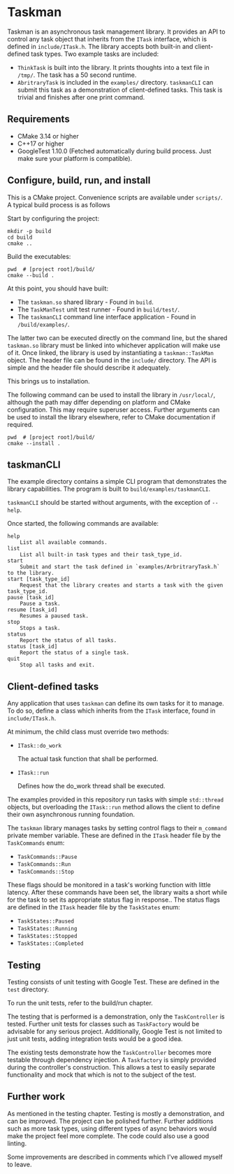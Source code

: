 # Taskman
Taskman is an asynchronous task management library. It provides an API to control any task object that inherits from the `ITask` interface, which is defined in `include/ITask.h`. The library accepts both built-in and client-defined task types. Two example tasks are included:
- `ThinkTask` is built into the library. It prints thoughts into a text file in `/tmp/`. The task has a 50 second runtime.
- `AbritraryTask` is included in the `examples/` directory. `taskmanCLI` can submit this task as a demonstration of client-defined tasks. This task is trivial and finishes after one print command.

## Requirements
- CMake 3.14 or higher
- C++17 or higher
- GoogleTest 1.10.0 (Fetched automatically during build process. Just make sure your platform is compatible).

## Configure, build, run, and install
This is a CMake project.
Convenience scripts are available under `scripts/`.
A typical build process is as follows 

Start by configuring the project:

    mkdir -p build
    cd build
    cmake ..

Build the executables:

    pwd  # [project root]/build/
    cmake --build .

At this point, you should have built:
- The `taskman.so` shared library - Found in `build`.
- The `TaskManTest` unit test runner - Found in `build/test/`.
- The `taskmanCLI` command line interface application - Found in `/build/examples/`.

The latter two can be executed directly on the command line, but the shared `taskman.so` library must be linked into whichever application will make use of it.
Once linked, the library is used by instantiating a `taskman::TaskMan` object. The header file can be found in the `include/` directory.
The API is simple and the header file should describe it adequately.

This brings us to installation.

The following command can be used to install the library in `/usr/local/`, although the path may differ depending on platform and CMake configuration.
This may require superuser access. Further arguments can be used to install the library elsewhere, refer to CMake documentation if required.

    pwd  # [project root]/build/
    cmake --install .

## taskmanCLI
The example directory contains a simple CLI program that demonstrates the library capabilities.
The program is built to `build/examples/taskmanCLI`.

`taskmanCLI` should be started without arguments, with the exception of `--help`.

Once started, the following commands are available:

    help
        List all available commands.
    list
        List all built-in task types and their task_type_id.
    start
        Submit and start the task defined in `examples/ArbritraryTask.h` to the library.
    start [task_type_id]
        Request that the library creates and starts a task with the given task_type_id.
    pause [task_id]
        Pause a task.
    resume [task_id]
        Resumes a paused task.
    stop
        Stops a task.
    status
        Report the status of all tasks.
    status [task_id]
        Report the status of a single task.
    quit
        Stop all tasks and exit.

## Client-defined tasks
Any application that uses `taskman` can define its own tasks for it to manage.
To do so, define a class which inherits from the `ITask` interface, found in `include/ITask.h`.

At minimum, the child class must override two methods:
- `ITask::do_work`

    The actual task function that shall be performed.
- `ITask::run`

    Defines how the do_work thread shall be executed.

The examples provided in this repository run tasks with simple `std::thread` objects, but overloading the `ITask::run` method allows the client to define their own asynchronous running foundation.

The `taskman` library manages tasks by setting control flags to their `m_command` private member variable.
These are defined in the `ITask` header file by the `TaskCommands` enum:
- `TaskCommands::Pause`
- `TaskCommands::Run`
- `TaskCommands::Stop`


These flags should be monitored in a task's working function with little latency.
After these commands have been set, the library waits a short while for the task to set its appropriate status flag in response..
The status flags are defined in the `ITask` header file by the `TaskStates` enum:
- `TaskStates::Paused`
- `TaskStates::Running`
- `TaskStates::Stopped`
- `TaskStates::Completed`

## Testing
Testing consists of unit testing with Google Test.
These are defined in the `test` directory.

To run the unit tests, refer to the build/run chapter.

The testing that is performed is a demonstration, only the `TaskController` is tested. Further unit tests for classes such as `TaskFactory` would be advisable for any serious project. Additionally, Google Test is not limited to just unit tests, adding integration tests would be a good idea.

The existing tests demonstrate how the `TaskController` becomes more testable through dependency injection.
A `Taskfactory` is simply provided during the controller's construction.
This allows a test to easily separate functionality and mock that which is not to the subject of the test.

## Further work
As mentioned in the testing chapter. Testing is mostly a demonstration, and can be improved.
The project can be polished further.
Further additions such as more task types, using different types of async behaviors would make the project feel more complete.
The code could also use a good linting.

Some improvements are described in comments which I've allowed myself to leave.
